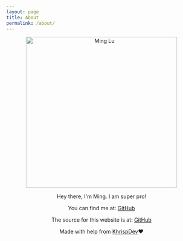 ```yaml
---
layout: page
title: About
permalink: /about/
---
```

<center>
<img src="/files/ming_pixel.png" alt="Ming Lu" width="400"/>
  

Hey there, I'm Ming. I am super pro!  
  
  
You can find me at: <a href="https://github.com/iftw2">GitHub</a>  
  
  
The source for this website is at: <a href="https://github.com/iftw2/iftw2.github.io">GitHub</a>  
  
  
Made with help from <a href="https://github.com/KhrispDev">KhrispDev</a>❤️
</center>
